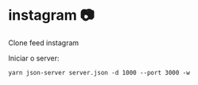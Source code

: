 # instagram 📷
Clone feed instagram

Iniciar o server:

<code>yarn json-server server.json -d 1000 --port 3000 -w</code>
